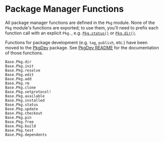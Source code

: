 # Package Manager Functions

All package manager functions are defined in the `Pkg` module. None of the `Pkg` module's functions
are exported; to use them, you'll need to prefix each function call with an explicit `Pkg.`, e.g.
[`Pkg.status()`](@ref) or [`Pkg.dir()`](@ref).

Functions for package development (e.g. `tag`, `publish`, etc.) have been moved to the [PkgDev](https://github.com/JuliaLang/PkgDev.jl)
package. See [PkgDev README](https://github.com/JuliaLang/PkgDev.jl/blob/master/README.md) for
the documentation of those functions.

```@docs
Base.Pkg.dir
Base.Pkg.init
Base.Pkg.resolve
Base.Pkg.edit
Base.Pkg.add
Base.Pkg.rm
Base.Pkg.clone
Base.Pkg.setprotocol!
Base.Pkg.available
Base.Pkg.installed
Base.Pkg.status
Base.Pkg.update
Base.Pkg.checkout
Base.Pkg.pin
Base.Pkg.free
Base.Pkg.build
Base.Pkg.test
Base.Pkg.dependents
```
